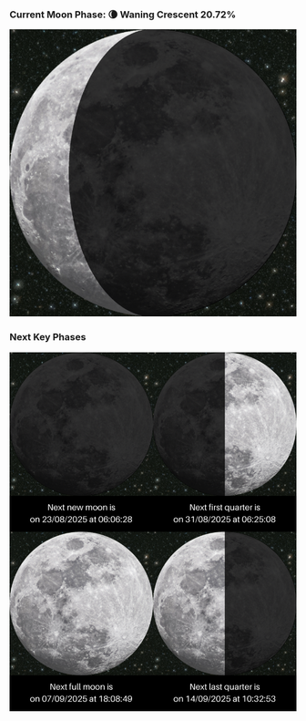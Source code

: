 ### Current Moon Phase: 🌘 Waning Crescent 20.72%
![Moon Phase](moonphase.png)
### Next Key Phases
![Gallery](gallery.png)
